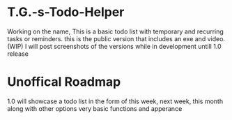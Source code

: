 # T.G.-s-Todo-Helper
Working on the name, This is a basic todo list with temporary and recurring tasks or reminders. this is the public version that includes an exe and video. (WIP)
I will post screenshots of the versions while in development untill 1.0 release
# Unoffical Roadmap
1.0 will showcase a todo list in the form of this week, next week, this month along with other options very basic functions and apperance
